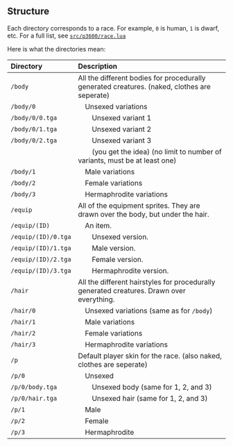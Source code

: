 Structure
---------

Each directory corresponds to a race.
For example, `0` is human, `1` is dwarf, etc.
For a full list, see [`src/p3600/race.lua`](../../../../src/p3600/race.lua)

Here is what the directories mean:

| Directory           | Description                                                                                  |
|:------------------- |:-------------------------------------------------------------------------------------------- |
| `/body`             | All the different bodies for procedurally generated creatures. (naked, clothes are seperate) |
| `/body/0`           | &emsp;Unsexed variations                                                                     |
| `/body/0/0.tga`     | &emsp;&emsp;Unsexed variant 1                                                                |
| `/body/0/1.tga`     | &emsp;&emsp;Unsexed variant 2                                                                |
| `/body/0/2.tga`     | &emsp;&emsp;Unsexed variant 3                                                                |
|                     | &emsp;&emsp;(you get the idea) (no limit to number of variants, must be at least one)        |
| `/body/1`           | &emsp;Male variations                                                                        |
| `/body/2`           | &emsp;Female variations                                                                      |
| `/body/3`           | &emsp;Hermaphrodite variations                                                               |
| `/equip`            | All of the equipment sprites. They are drawn over the body, but under the hair.              |
| `/equip/(ID)`       | &emsp;An item.                                                                               |
| `/equip/(ID)/0.tga` | &emsp;&emsp;Unsexed version.                                                                 |
| `/equip/(ID)/1.tga` | &emsp;&emsp;Male version.                                                                    |
| `/equip/(ID)/2.tga` | &emsp;&emsp;Female version.                                                                  |
| `/equip/(ID)/3.tga` | &emsp;&emsp;Hermaphrodite version.                                                           |
| `/hair`             | All the different hairstyles for procedurally generated creatures. Drawn over everything.    |
| `/hair/0`           | &emsp;Unsexed variations (same as for `/body`)                                               |
| `/hair/1`           | &emsp;Male variations                                                                        |
| `/hair/2`           | &emsp;Female variations                                                                      |
| `/hair/3`           | &emsp;Hermaphrodite variations                                                               |
| `/p`                | Default player skin for the race. (also naked, clothes are seperate)                         |
| `/p/0`              | &emsp;Unsexed                                                                                |
| `/p/0/body.tga`     | &emsp;&emsp;Unsexed body (same for 1, 2, and 3)                                              |
| `/p/0/hair.tga`     | &emsp;&emsp;Unsexed hair (same for 1, 2, and 3)                                              |
| `/p/1`              | &emsp;Male                                                                                   |
| `/p/2`              | &emsp;Female                                                                                 |
| `/p/3`              | &emsp;Hermaphrodite                                                                          |
